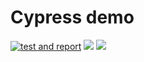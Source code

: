 # Cypress demo

[![test and report](https://github.com/nicklasbekkevold/cypress-demo/actions/workflows/cypress_report.yaml/badge.svg)](https://github.com/nicklasbekkevold/cypress-demo/actions/workflows/cypress_report.yaml)
![](https://img.shields.io/github/license/nicklasbekkevold/cypress-demo)
![](https://img.shields.io/github/issues/nicklasbekkevold/cypress-demo)
